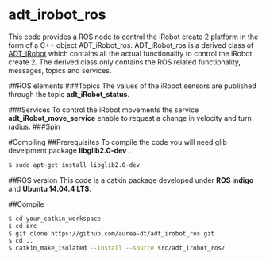 # adt_irobot_ros
This code provides a ROS node to control the iRobot create 2 platform in the form of a C++ object
 ADT_iRobot_ros. 
ADT_iRobot_ros is a derived class of [ADT_iRobot](https://github.com/aurea-dt/ADT_iRobot) 
which contains all the actual functionality to control the iRobot create 2. The 
derived class only contains the ROS related functionality, messages, topics and services. 

##ROS elements
###Topics
The values of the iRobot sensors are published through the topic __adt_iRobot_status__.

###Services
To control the iRobot movements the service __adt_iRobot_move_service__ enable to request
a change in velocity and turn radius.
###Spin

#Compiling
##Prerequisites
To compile the code you will need glib develpment package __libglib2.0-dev__ .
``` bash
$ sudo apt-get install libglib2.0-dev
```

##ROS version
This code is a catkin package developed under __ROS indigo__ and __Ubuntu 14.04.4 LTS__.


##Compile
``` bash
$ cd your_catkin_workspace
$ cd src
$ git clone https://github.com/aurea-dt/adt_irobot_ros.git
$ cd ..
$ catkin_make_isolated --install --source src/adt_irobot_ros/
```
